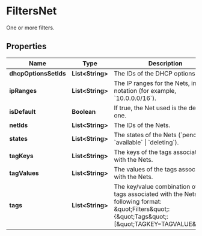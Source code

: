 

# FiltersNet

One or more filters.

## Properties

| Name | Type | Description | Notes |
|------------ | ------------- | ------------- | -------------|
|**dhcpOptionsSetIds** | **List&lt;String&gt;** | The IDs of the DHCP options sets. |  [optional] |
|**ipRanges** | **List&lt;String&gt;** | The IP ranges for the Nets, in CIDR notation (for example, &#x60;10.0.0.0/16&#x60;). |  [optional] |
|**isDefault** | **Boolean** | If true, the Net used is the default one. |  [optional] |
|**netIds** | **List&lt;String&gt;** | The IDs of the Nets. |  [optional] |
|**states** | **List&lt;String&gt;** | The states of the Nets (&#x60;pending&#x60; \\| &#x60;available&#x60; \\| &#x60;deleting&#x60;). |  [optional] |
|**tagKeys** | **List&lt;String&gt;** | The keys of the tags associated with the Nets. |  [optional] |
|**tagValues** | **List&lt;String&gt;** | The values of the tags associated with the Nets. |  [optional] |
|**tags** | **List&lt;String&gt;** | The key/value combination of the tags associated with the Nets, in the following format: &amp;quot;Filters&amp;quot;:{&amp;quot;Tags&amp;quot;:[&amp;quot;TAGKEY&#x3D;TAGVALUE&amp;quot;]}. |  [optional] |



